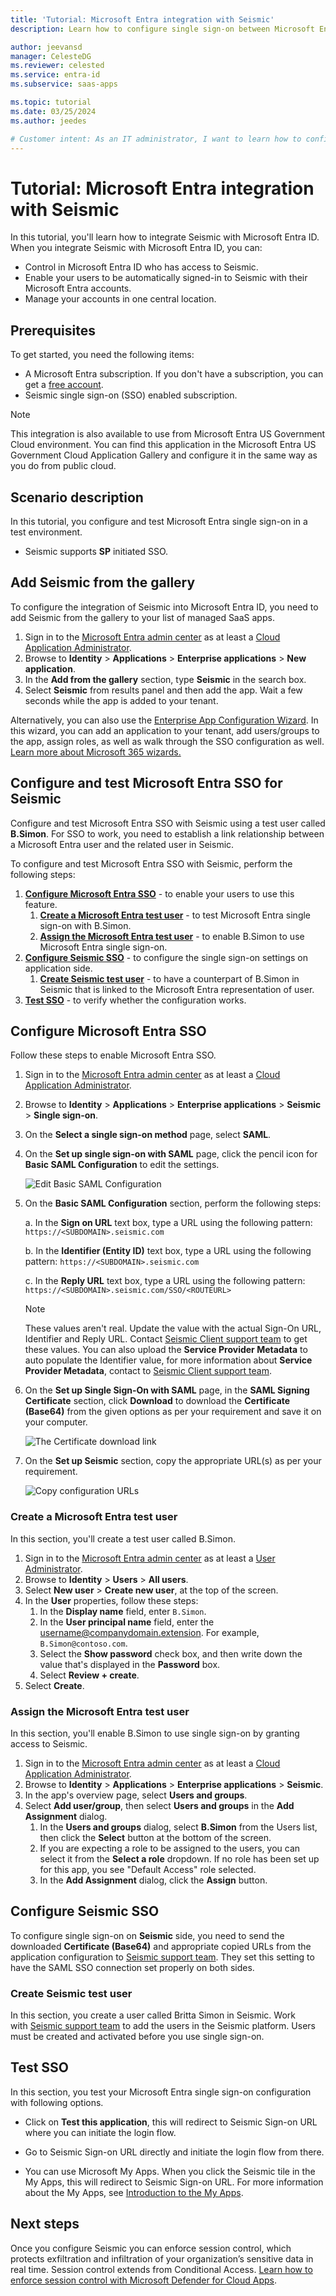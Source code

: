```yaml
---
title: 'Tutorial: Microsoft Entra integration with Seismic'
description: Learn how to configure single sign-on between Microsoft Entra ID and Seismic.

author: jeevansd
manager: CelesteDG
ms.reviewer: celested
ms.service: entra-id
ms.subservice: saas-apps

ms.topic: tutorial
ms.date: 03/25/2024
ms.author: jeedes

# Customer intent: As an IT administrator, I want to learn how to configure single sign-on between Microsoft Entra ID and Seismic so that I can control who has access to Seismic, enable automatic sign-in with Microsoft Entra accounts, and manage my accounts in one central location.
---
```

# Tutorial: Microsoft Entra integration with Seismic

In this tutorial, you'll learn how to integrate Seismic with Microsoft Entra ID. When you integrate Seismic with Microsoft Entra ID, you can:

* Control in Microsoft Entra ID who has access to Seismic.
* Enable your users to be automatically signed-in to Seismic with their Microsoft Entra accounts.
* Manage your accounts in one central location.

## Prerequisites

To get started, you need the following items:

* A Microsoft Entra subscription. If you don't have a subscription, you can get a [free account](https://azure.microsoft.com/free/).
* Seismic single sign-on (SSO) enabled subscription.

> [!NOTE]
> This integration is also available to use from Microsoft Entra US Government Cloud environment. You can find this application in the Microsoft Entra US Government Cloud Application Gallery and configure it in the same way as you do from public cloud.

## Scenario description

In this tutorial, you configure and test Microsoft Entra single sign-on in a test environment.

* Seismic supports **SP** initiated SSO.

## Add Seismic from the gallery

To configure the integration of Seismic into Microsoft Entra ID, you need to add Seismic from the gallery to your list of managed SaaS apps.

1. Sign in to the [Microsoft Entra admin center](https://entra.microsoft.com) as at least a [Cloud Application Administrator](~/identity/role-based-access-control/permissions-reference.md#cloud-application-administrator).
1. Browse to **Identity** > **Applications** > **Enterprise applications** > **New application**.
1. In the **Add from the gallery** section, type **Seismic** in the search box.
1. Select **Seismic** from results panel and then add the app. Wait a few seconds while the app is added to your tenant.

 Alternatively, you can also use the [Enterprise App Configuration Wizard](https://portal.office.com/AdminPortal/home?Q=Docs#/azureadappintegration). In this wizard, you can add an application to your tenant, add users/groups to the app, assign roles, as well as walk through the SSO configuration as well. [Learn more about Microsoft 365 wizards.](/microsoft-365/admin/misc/azure-ad-setup-guides)

<a name='configure-and-test-azure-ad-sso-for-seismic'></a>

## Configure and test Microsoft Entra SSO for Seismic

Configure and test Microsoft Entra SSO with Seismic using a test user called **B.Simon**. For SSO to work, you need to establish a link relationship between a Microsoft Entra user and the related user in Seismic.

To configure and test Microsoft Entra SSO with Seismic, perform the following steps:

1. **[Configure Microsoft Entra SSO](#configure-azure-ad-sso)** - to enable your users to use this feature.
    1. **[Create a Microsoft Entra test user](#create-an-azure-ad-test-user)** - to test Microsoft Entra single sign-on with B.Simon.
    1. **[Assign the Microsoft Entra test user](#assign-the-azure-ad-test-user)** - to enable B.Simon to use Microsoft Entra single sign-on.
1. **[Configure Seismic SSO](#configure-seismic-sso)** - to configure the single sign-on settings on application side.
    1. **[Create Seismic test user](#create-seismic-test-user)** - to have a counterpart of B.Simon in Seismic that is linked to the Microsoft Entra representation of user.
1. **[Test SSO](#test-sso)** - to verify whether the configuration works.

<a name='configure-azure-ad-sso'></a>

## Configure Microsoft Entra SSO

Follow these steps to enable Microsoft Entra SSO.

1. Sign in to the [Microsoft Entra admin center](https://entra.microsoft.com) as at least a [Cloud Application Administrator](~/identity/role-based-access-control/permissions-reference.md#cloud-application-administrator).
1. Browse to **Identity** > **Applications** > **Enterprise applications** > **Seismic** > **Single sign-on**.
1. On the **Select a single sign-on method** page, select **SAML**.
1. On the **Set up single sign-on with SAML** page, click the pencil icon for **Basic SAML Configuration** to edit the settings.

   ![Edit Basic SAML Configuration](common/edit-urls.png)

1. On the **Basic SAML Configuration** section, perform the following steps:

	a. In the **Sign on URL** text box, type a URL using the following pattern:
    `https://<SUBDOMAIN>.seismic.com`

    b. In the **Identifier (Entity ID)** text box, type a URL using the following pattern:
    `https://<SUBDOMAIN>.seismic.com`
	
	c. In the **Reply URL** text box, type a URL using the following pattern:
    `https://<SUBDOMAIN>.seismic.com/SSO/<ROUTEURL>`

	> [!NOTE]
	> These values aren't real. Update the value with the actual Sign-On URL, Identifier and Reply URL. Contact [Seismic Client support team](mailto:support@seismic.com) to get these values. You can also upload the **Service Provider Metadata** to auto populate the Identifier value, for more information about **Service Provider Metadata**, contact to [Seismic Client support team](mailto:support@seismic.com).

1. On the **Set up Single Sign-On with SAML** page, in the **SAML Signing Certificate** section, click **Download** to download the **Certificate (Base64)** from the given options as per your requirement and save it on your computer.

	![The Certificate download link](common/certificatebase64.png)

1. On the **Set up Seismic** section, copy the appropriate URL(s) as per your requirement.

	![Copy configuration URLs](common/copy-configuration-urls.png)

<a name='create-an-azure-ad-test-user'></a>

### Create a Microsoft Entra test user

In this section, you'll create a test user called B.Simon.

1. Sign in to the [Microsoft Entra admin center](https://entra.microsoft.com) as at least a [User Administrator](~/identity/role-based-access-control/permissions-reference.md#user-administrator).
1. Browse to **Identity** > **Users** > **All users**.
1. Select **New user** > **Create new user**, at the top of the screen.
1. In the **User** properties, follow these steps:
   1. In the **Display name** field, enter `B.Simon`.  
   1. In the **User principal name** field, enter the username@companydomain.extension. For example, `B.Simon@contoso.com`.
   1. Select the **Show password** check box, and then write down the value that's displayed in the **Password** box.
   1. Select **Review + create**.
1. Select **Create**.

<a name='assign-the-azure-ad-test-user'></a>

### Assign the Microsoft Entra test user

In this section, you'll enable B.Simon to use single sign-on by granting access to Seismic.

1. Sign in to the [Microsoft Entra admin center](https://entra.microsoft.com) as at least a [Cloud Application Administrator](~/identity/role-based-access-control/permissions-reference.md#cloud-application-administrator).
1. Browse to **Identity** > **Applications** > **Enterprise applications** > **Seismic**.
1. In the app's overview page, select **Users and groups**.
1. Select **Add user/group**, then select **Users and groups** in the **Add Assignment** dialog.
   1. In the **Users and groups** dialog, select **B.Simon** from the Users list, then click the **Select** button at the bottom of the screen.
   1. If you are expecting a role to be assigned to the users, you can select it from the **Select a role** dropdown. If no role has been set up for this app, you see "Default Access" role selected.
   1. In the **Add Assignment** dialog, click the **Assign** button.

## Configure Seismic SSO

To configure single sign-on on **Seismic** side, you need to send the downloaded **Certificate (Base64)** and appropriate copied URLs from the application configuration to [Seismic support team](mailto:support@seismic.com). They set this setting to have the SAML SSO connection set properly on both sides.

### Create Seismic test user

In this section, you create a user called Britta Simon in Seismic. Work with [Seismic support team](mailto:support@seismic.com) to add the users in the Seismic platform. Users must be created and activated before you use single sign-on.

## Test SSO

In this section, you test your Microsoft Entra single sign-on configuration with following options. 

* Click on **Test this application**, this will redirect to Seismic Sign-on URL where you can initiate the login flow. 

* Go to Seismic Sign-on URL directly and initiate the login flow from there.

* You can use Microsoft My Apps. When you click the Seismic tile in the My Apps, this will redirect to Seismic Sign-on URL. For more information about the My Apps, see [Introduction to the My Apps](https://support.microsoft.com/account-billing/sign-in-and-start-apps-from-the-my-apps-portal-2f3b1bae-0e5a-4a86-a33e-876fbd2a4510).

## Next steps

Once you configure Seismic you can enforce session control, which protects exfiltration and infiltration of your organization’s sensitive data in real time. Session control extends from Conditional Access. [Learn how to enforce session control with Microsoft Defender for Cloud Apps](/cloud-app-security/proxy-deployment-any-app).

